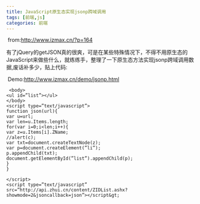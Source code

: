 ```yaml
---
title: JavaScript原生态实现jsonp跨域调用
tags: [前端,js]
categories: 前端
---
```

​    from:<http://www.izmax.cn/?p=164>

​        有了jQuery的getJSON真的很爽，可是在某些特殊情况下，不得不用原生态的JavaScript来做些什么，就练练手，整理了一下原生态方法实现jsonp跨域调用数据,废话补多少，贴上代码:

​        Demo:<http://www.izmax.cn/demo/jsonp.html>

```
 <body>
<ul id=”list”></ul>
</body>
<script type=”text/javascript”>
function json(url){
var u=url;
var len=u.Items.length;
for(var i=0;i<len;i++){
var z=u.Items[i].ZName;
//alert(c);
var txt=document.createTextNode(z);
var p=document.createElement(”li”);
p.appendChild(txt);
document.getElementById(”list”).appendChild(p);
}
}

</script>
<script type=”text/javascript” src=”http://api.zhui.cn/content/ZIDList.ashx?showmode=2&jsoncallback=json”></script&gt;
```


